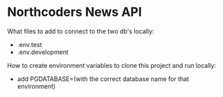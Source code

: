 # Northcoders News API

What files to add to connect to the two db's locally:

- .env.test
- .env.development

How to create environment variables to clone this project and run locally:

- add PGDATABASE=(with the correct database name for that environment)
